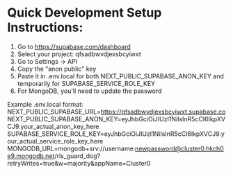 # Quick Development Setup Instructions:

1. Go to https://supabase.com/dashboard
2. Select your project: qfsadbwvdjexsbcyiwxt  
3. Go to Settings → API
4. Copy the "anon public" key
5. Paste it in .env.local for both NEXT_PUBLIC_SUPABASE_ANON_KEY and temporarily for SUPABASE_SERVICE_ROLE_KEY
6. For MongoDB, you'll need to update the password

Example .env.local format:
NEXT_PUBLIC_SUPABASE_URL=https://qfsadbwvdjexsbcyiwxt.supabase.co
NEXT_PUBLIC_SUPABASE_ANON_KEY=eyJhbGciOiJIUzI1NiIsInR5cCI6IkpXVCJ9.your_actual_anon_key_here
SUPABASE_SERVICE_ROLE_KEY=eyJhbGciOiJIUzI1NiIsInR5cCI6IkpXVCJ9.your_actual_service_role_key_here
MONGODB_URL=mongodb+srv://username:newpassword@cluster0.hkch0e9.mongodb.net/rls_guard_dog?retryWrites=true&w=majority&appName=Cluster0